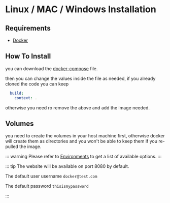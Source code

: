 # Linux / MAC / Windows Installation

## Requirements

- [Docker](https://www.docker.com/)

## How To Install

you can download the [docker-compose](https://github.com/Cybrarist/Discount-Bandit/blob/master/docker-compose.yaml) file.

then you can change the values inside the file as needed, if you already cloned the code you can keep 
```yaml
  build:
    context: .
```
otherwise you need ro remove the above and add the image needed.

## Volumes
you need to create the volumes in your host machine first, otherwise docker will create them as directories 
and you won't be able to keep them if you re-pulled the image.

::: warning
Please refer to [Environments](/environments) to get a list of available options.
:::

::: tip
The website will be available on port 8080 by default.

The default user username
```docker@test.com```

The default password
```thisismypassword```

:::
